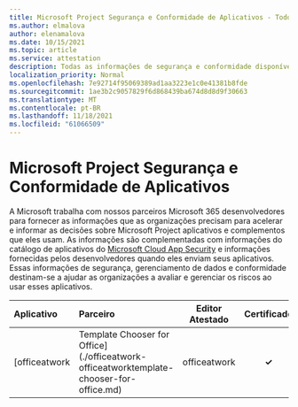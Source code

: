```yaml
---
title: Microsoft Project Segurança e Conformidade de Aplicativos - Todos os Aplicativos
ms.author: elmalova
author: elenamalova
ms.date: 10/15/2021
ms.topic: article
ms.service: attestation
description: Todas as informações de segurança e conformidade disponíveis para todos os Microsoft Project Apps.
localization_priority: Normal
ms.openlocfilehash: 7e92714f95069389ad1aa3223e1c0e41381b8fde
ms.sourcegitcommit: 1ae3b2c9057829f6d868439ba674d8d8d9f30663
ms.translationtype: MT
ms.contentlocale: pt-BR
ms.lasthandoff: 11/18/2021
ms.locfileid: "61066509"
---
```

# <a name="microsoft-project-apps-security-and-compliance"></a>Microsoft Project Segurança e Conformidade de Aplicativos

A Microsoft trabalha com nossos parceiros Microsoft 365 desenvolvedores para fornecer as informações que as organizações precisam para acelerar e informar as decisões sobre Microsoft Project aplicativos e complementos que eles usam. As informações são complementadas com informações do catálogo de aplicativos do [Microsoft Cloud App Security](https://www.microsoft.com/en-us/enterprise-mobility-security/cloud-app-security) e informações fornecidas pelos desenvolvedores quando eles enviam seus aplicativos. Essas informações de segurança, gerenciamento de dados e conformidade destinam-se a ajudar as organizações a avaliar e gerenciar os riscos ao usar esses aplicativos.

| **Aplicativo** | **Parceiro** | **Editor Atestado** | **Certificado** |
|:--------|:------------|:----------------------:|:-------------:|
| [officeatwork | Template Chooser for Office](./officeatwork-officeatworktemplate-chooser-for-office.md) | officeatwork | **✓** |  |
